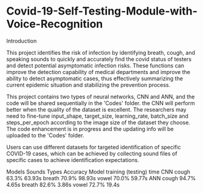 # Covid-19-Self-Testing-Module-with-Voice-Recognition
Introduction
   
This project identifies the risk of infection by identifying breath, cough, and speaking sounds to quickly and accurately find the covid status of testers and detect potential asymptomatic infection risks. These functions can improve the detection capability of medical departments and improve the ability to detect asymptomatic cases, thus effectively summarizing the current epidemic situation and stabilizing the prevention process.
  
This project contains two types of neural networks, CNN and ANN, and the code will be shared sequentially in the 'Codes' folder. the CNN will perform better when the quality of the dataset is excellent. The researchers may need to fine-tune input_shape, target_size, learning_rate, batch_size and steps_per_epoch according to the image size of the dataset they choose. The code enhancement is in progress and the updating info will be uploaded to the 'Codes' folder.
 
Users can use different datasets for targeted identification of specific COVID-19 cases, which can be achieved by collecting sound files of specific cases to achieve identification expectations.
 
Models 
Sounds Types 
Accuracy 
Model training  (testing) time
CNN
cough
63.3%
63.93s
breath
70.9%
98.93s
vowel
70.0%
59.77s
ANN
cough
94.7%
4.65s
breath
82.6%
3.86s
vowel
72.7%
19.4s

